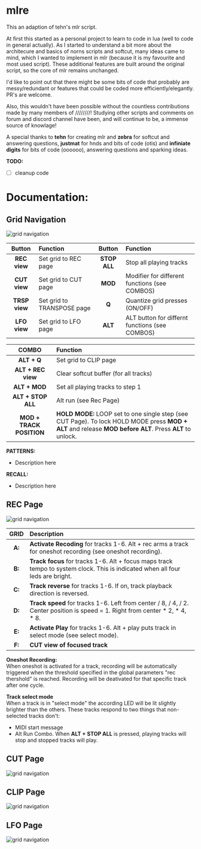 # mlre

This an adaption of tehn's mlr script.

At first this started as a personal project to learn to code in lua (well to code in general actually). As I started to understand a bit more about the architecure and basics of norns scripts and softcut, many ideas came to mind, which I wanted to implement in mlr (because it is my favourite and most used script). These additional features are built around the original script, so the core of mlr remains unchanged.

I'd like to point out that there might be some bits of code that probably are messy/redundant or features that could be coded more efficiently/elegantly. PR's are welcome.

Also, this wouldn't have been possible without the countless contributions made by many members of ////////! Studying other scripts and comments on forum and discord channel have been, and will continue to be, a immense source of knowlage!

A special thanks to **tehn** for creating mlr and **zebra** for softcut and answering questions, **justmat** for hnds and bits of code (otis) and **infiniate digits** for bits of code (oooooo), answering questions and sparking ideas.


**TODO:**
- [ ] cleanup code

# Documentation:

## Grid Navigation
![grid navigation](https://github.com/sonoCircuits/mlre/blob/main/resources/grid_mlr_gridnav.png)

|**Button**|**Function**|**Button**|**Function**|  
|:---:|:---|:---:|:---|
|**REC view**|Set grid to REC page|**STOP ALL**| Stop all playing tracks| 
|**CUT view**|Set grid to CUT page|**MOD**| Modifier for different functions (see COMBOS)|
|**TRSP view**|Set grid to TRANSPOSE page|**Q**| Quantize grid presses (ON/OFF)|
|**LFO view**|Set grid to LFO page|**ALT**|ALT button for differnt functions (see COMBOS)|

|**COMBO**|**Function**|
|:---:|:---|
|**ALT + Q**|Set grid to CLIP page| 
|**ALT + REC view**|Clear softcut buffer (for all tracks)| 
|**ALT + MOD**|Set all playing tracks to step 1|  
|**ALT + STOP ALL**|Alt run (see Rec Page)|  
|**MOD + TRACK POSITION**|**HOLD MODE:** LOOP set to one single step (see CUT Page). To lock HOLD MODE press **MOD + ALT** and release **MOD before ALT**. Press **ALT** to unlock.|  
 
 **PATTERNS:**
- Description here

**RECALL:**
- Description here

 
## REC Page
![grid navigation](https://github.com/sonoCircuits/mlre/blob/main/resources/grid_mlr_recview.png)


|**GRID**| **Description**|
|:---:|:---|
|**A:**| **Activate Recoding** for tracks 1-6. Alt + rec arms a track for oneshot recording (see oneshot recording).|
|**B:**| **Track focus** for tracks 1-6. Alt + focus maps track tempo to system clock. This is indicated when all four leds are bright.|
|**C:**| **Track reverse** for tracks 1-6. If on, track playback direction is reversed.|
|**D:**| **Track speed** for tracks 1-6. Left from center / 8, / 4, / 2. Center position is speed = 1. Right from center * 2, * 4, * 8.|
|**E:**| **Activate Play** for tracks 1-6. Alt + play puts track in select mode (see select mode).|
|**F:**| **CUT view of focused track**|     

**Oneshot Recording:**  
When oneshot is activated for a track, recording will be automatically triggered when the threshold specified in the global parameters "rec thershold" is reached. Recording will be deativated for that specific track after one cycle.  

**Track select mode**  
When a track is in "select mode" the according LED will be lit slightly brighter than the others. These tracks respond to two things that non-selected tracks don't:  
- MIDI start message
- Alt Run Combo. When **ALT + STOP ALL** is pressed, playing tracks will stop and stopped tracks will play.


## CUT Page
![grid navigation](https://github.com/sonoCircuits/mlre/blob/main/resources/grid_mlr_cutview.png)



## CLIP Page
![grid navigation](https://github.com/sonoCircuits/mlre/blob/main/resources/grid_mlr_clipview.png)



## LFO Page
![grid navigation](https://github.com/sonoCircuits/mlre/blob/main/resources/grid_mlr_lfoview.png)
